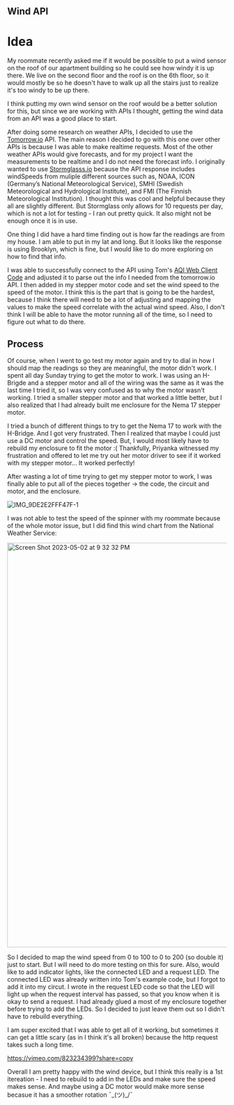 ## Wind API

# Idea

My roommate recently asked me if it would be possible to put a wind sensor on the roof of our apartment building so he could see how windy it is up there. We live on the second floor and the roof is on the 6th floor, so it would mostly be so he doesn't have to walk up all the stairs just to realize it's too windy to be up there. 

I think putting my own wind sensor on the roof would be a better solution for this, but since we are working with APIs I thought, getting the wind data from an API was a good place to start. 

After doing some research on weather APIs, I decided to use the [Tomorrow.io](https://docs.tomorrow.io/reference/welcome) API. The main reason I decided to go with this one over other APIs is because I was able to make realtime requests. Most of the other weather APIs would give forecasts, and for my project I want the measurements to be realtime and I do not need the forecast info. I originally wanted to use [Stormglasss.io](https://stormglass.io/) because the API response includes windSpeeds from muliple different sources such as, NOAA, ICON (Germany’s National Meteorological Service), SMHI (Swedish Meteorological and Hydrological Institute), and FMI (The Finnish Meteorological Institution). I thought this was cool and helpful because they all are slightly different. But Stormglass only allows for 10 requests per day, which is not a lot for testing - I ran out pretty quick. It also might not be enough once it is in use. 

One thing I did have a hard time finding out is how far the readings are from my house. I am able to put in my lat and long. But it looks like the response is using Brooklyn, which is fine, but I would like to do more exploring on how to find that info.

I was able to successfully connect to the API using Tom's [AQI Web Client Code](https://github.com/tigoe/MakingThingsTalk2/tree/main/3rd_edition/chapter4/AQIWebClient002) and adjusted it to parse out the info I needed from the tomorrow.io API. I then added in my stepper motor code and set the wind speed to the speed of the motor. I think this is the part that is going to be the hardest, because I think there will need to be a lot of adjusting and mapping the values to make the speed correlate with the actual wind speed. Also, I don't think I will be able to have the motor running all of the time, so I need to figure out what to do there. 


## Process

Of course, when I went to go test my motor again and try to dial in how I should map the readings so they are meaningful, the motor didn't work. I spent all day Sunday trying to get the motor to work. I was using an H-Brigde and a stepper motor and all of the wiring was the same as it was the last time I tried it, so I was very confused as to why the motor wasn't working. I tried a smaller stepper motor and that worked a little better, but I also realized that I had already built me enclosure for the Nema 17 stepper motor. 

I tried a bunch of different things to try to get the Nema 17 to work with the H-Bridge. And I got very frustrated. Then I realized that maybe I could just use a DC motor and control the speed. But, I would most likely have to rebuild my enclosure to fit the motor :( Thankfully, Priyanka witnessed my frustration and offered to let me try out her motor driver to see if it worked with my stepper motor... It worked perfectly!

After wasting a lot of time trying to get my stepper motor to work, I was finally able to put all of the pieces together -> the code, the circuit and motor, and the enclosure. 

![IMG_9DE2E2FFF47F-1](https://user-images.githubusercontent.com/76453899/235832052-f0ccf2a1-1cbd-470a-bea3-d691a17ef853.jpeg)

I was not able to test the speed of the spinner with my roommate because of the whole motor issue, but I did find this wind chart from the National Weather Service:



<img width="929" alt="Screen Shot 2023-05-02 at 9 32 32 PM" src="https://user-images.githubusercontent.com/76453899/235832297-b49608a2-0fcd-4209-8f35-689dd684152e.png">

So I decided to map the wind speed from 0 to 100 to 0 to 200 (so double it) just to start. But I will need to do more testing on this for sure. Also, would like to add indicator lights, like the connected LED and a request LED. The connected LED was already written into Tom's example code, but I forgot to add it into my circut. I wrote in the request LED code so that the LED will light up when the request interval has passed, so that you know when it is okay to send a request. I had already glued a most of my enclosure together before trying to add the LEDs. So I decided to just leave them out so I didn't have to rebuild everything. 

I am super excited that I was able to get all of it working, but sometimes it can get a little scary (as in I think it's all broken) because the http request takes such a long time.


https://vimeo.com/823234399?share=copy


Overall I am pretty happy with the wind device, but I think this really is a 1st itereation - I need to rebuild to add in the LEDs and make sure the speed makes sense. And maybe using a DC motor would make more sense becasue it has a smoother rotation ¯\_(ツ)_/¯ 



